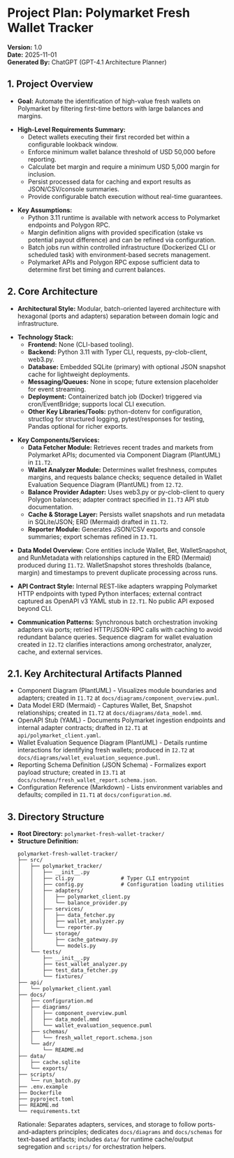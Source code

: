<!-- anchor: project-plan-root -->
# Project Plan: Polymarket Fresh Wallet Tracker

**Version:** 1.0  
**Date:** 2025-11-01  
**Generated By:** ChatGPT (GPT-4.1 Architecture Planner)

<!-- anchor: project-overview -->
## 1. Project Overview

<!-- anchor: project-goal -->
*   **Goal:** Automate the identification of high-value fresh wallets on Polymarket by filtering first-time bettors with large balances and margins.

<!-- anchor: high-level-requirements -->
*   **High-Level Requirements Summary:**
    - Detect wallets executing their first recorded bet within a configurable lookback window.
    - Enforce minimum wallet balance threshold of USD 50,000 before reporting.
    - Calculate bet margin and require a minimum USD 5,000 margin for inclusion.
    - Persist processed data for caching and export results as JSON/CSV/console summaries.
    - Provide configurable batch execution without real-time guarantees.

<!-- anchor: key-assumptions -->
*   **Key Assumptions:**
    - Python 3.11 runtime is available with network access to Polymarket endpoints and Polygon RPC.
    - Margin definition aligns with provided specification (stake vs potential payout difference) and can be refined via configuration.
    - Batch jobs run within controlled infrastructure (Dockerized CLI or scheduled task) with environment-based secrets management.
    - Polymarket APIs and Polygon RPC expose sufficient data to determine first bet timing and current balances.

<!-- anchor: core-architecture -->
## 2. Core Architecture

<!-- anchor: architectural-style -->
*   **Architectural Style:** Modular, batch-oriented layered architecture with hexagonal (ports and adapters) separation between domain logic and infrastructure.

<!-- anchor: technology-stack -->
*   **Technology Stack:**
    *   **Frontend:** None (CLI-based tooling).
    *   **Backend:** Python 3.11 with Typer CLI, requests, py-clob-client, web3.py.
    *   **Database:** Embedded SQLite (primary) with optional JSON snapshot cache for lightweight deployments.
    *   **Messaging/Queues:** None in scope; future extension placeholder for event streaming.
    *   **Deployment:** Containerized batch job (Docker) triggered via cron/EventBridge; supports local CLI execution.
    *   **Other Key Libraries/Tools:** python-dotenv for configuration, structlog for structured logging, pytest/responses for testing, Pandas optional for richer exports.

<!-- anchor: key-components -->
*   **Key Components/Services:**
    - **Data Fetcher Module:** Retrieves recent trades and markets from Polymarket APIs; documented via Component Diagram (PlantUML) in `I1.T2`.
    - **Wallet Analyzer Module:** Determines wallet freshness, computes margins, and requests balance checks; sequence detailed in Wallet Evaluation Sequence Diagram (PlantUML) from `I2.T2`.
    - **Balance Provider Adapter:** Uses web3.py or py-clob-client to query Polygon balances; adapter contract specified in `I1.T3` API stub documentation.
    - **Cache & Storage Layer:** Persists wallet snapshots and run metadata in SQLite/JSON; ERD (Mermaid) drafted in `I1.T2`.
    - **Reporter Module:** Generates JSON/CSV exports and console summaries; export schemas refined in `I3.T1`.

<!-- anchor: data-model-overview -->
*   **Data Model Overview:** Core entities include Wallet, Bet, WalletSnapshot, and RunMetadata with relationships captured in the ERD (Mermaid) produced during `I1.T2`. WalletSnapshot stores thresholds (balance, margin) and timestamps to prevent duplicate processing across runs.

<!-- anchor: api-contract-style -->
*   **API Contract Style:** Internal REST-like adapters wrapping Polymarket HTTP endpoints with typed Python interfaces; external contract captured as OpenAPI v3 YAML stub in `I2.T1`. No public API exposed beyond CLI.

<!-- anchor: communication-patterns -->
*   **Communication Patterns:** Synchronous batch orchestration invoking adapters via ports; retried HTTP/JSON-RPC calls with caching to avoid redundant balance queries. Sequence diagram for wallet evaluation created in `I2.T2` clarifies interactions among orchestrator, analyzer, cache, and external services.

<!-- anchor: key-artifacts -->
## 2.1. Key Architectural Artifacts Planned

*   Component Diagram (PlantUML) - Visualizes module boundaries and adapters; created in `I1.T2` at `docs/diagrams/component_overview.puml`.
*   Data Model ERD (Mermaid) - Captures Wallet, Bet, Snapshot relationships; created in `I1.T2` at `docs/diagrams/data_model.mmd`.
*   OpenAPI Stub (YAML) - Documents Polymarket ingestion endpoints and internal adapter contracts; drafted in `I2.T1` at `api/polymarket_client.yaml`.
*   Wallet Evaluation Sequence Diagram (PlantUML) - Details runtime interactions for identifying fresh wallets; produced in `I2.T2` at `docs/diagrams/wallet_evaluation_sequence.puml`.
*   Reporting Schema Definition (JSON Schema) - Formalizes export payload structure; created in `I3.T1` at `docs/schemas/fresh_wallet_report.schema.json`.
*   Configuration Reference (Markdown) - Lists environment variables and defaults; compiled in `I1.T1` at `docs/configuration.md`.

<!-- anchor: directory-structure -->
## 3. Directory Structure

*   **Root Directory:** `polymarket-fresh-wallet-tracker/`
*   **Structure Definition:**
    ~~~
    polymarket-fresh-wallet-tracker/
    ├── src/
    │   ├── polymarket_tracker/
    │   │   ├── __init__.py
    │   │   ├── cli.py               # Typer CLI entrypoint
    │   │   ├── config.py            # Configuration loading utilities
    │   │   ├── adapters/
    │   │   │   ├── polymarket_client.py
    │   │   │   └── balance_provider.py
    │   │   ├── services/
    │   │   │   ├── data_fetcher.py
    │   │   │   ├── wallet_analyzer.py
    │   │   │   └── reporter.py
    │   │   └── storage/
    │   │       ├── cache_gateway.py
    │   │       └── models.py
    │   └── tests/
    │       ├── __init__.py
    │       ├── test_wallet_analyzer.py
    │       ├── test_data_fetcher.py
    │       └── fixtures/
    ├── api/
    │   └── polymarket_client.yaml
    ├── docs/
    │   ├── configuration.md
    │   ├── diagrams/
    │   │   ├── component_overview.puml
    │   │   ├── data_model.mmd
    │   │   └── wallet_evaluation_sequence.puml
    │   ├── schemas/
    │   │   └── fresh_wallet_report.schema.json
    │   └── adr/
    │       └── README.md
    ├── data/
    │   ├── cache.sqlite
    │   └── exports/
    ├── scripts/
    │   └── run_batch.py
    ├── .env.example
    ├── Dockerfile
    ├── pyproject.toml
    ├── README.md
    └── requirements.txt
    ~~~
    Rationale: Separates adapters, services, and storage to follow ports-and-adapters principles; dedicates `docs/diagrams` and `docs/schemas` for text-based artifacts; includes `data/` for runtime cache/output segregation and `scripts/` for orchestration helpers.
